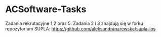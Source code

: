 # ACSoftware-Tasks
Zadania rekrutacyjne 1,2 oraz 5. Zadania 2 i 3 znajdują się w forku repozytorium SUPLA: https://github.com/aleksandranarewska/supla-ios
